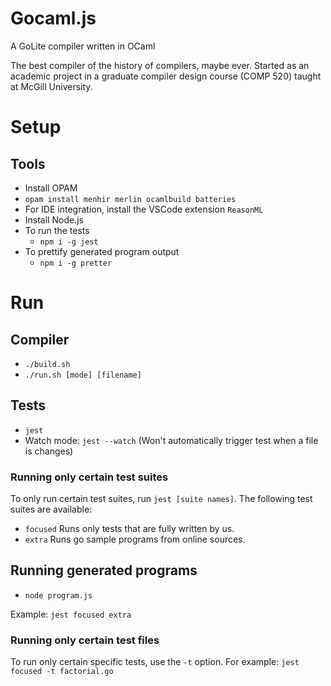 # Gocaml.js
A GoLite compiler written in OCaml

The best compiler of the history of compilers, maybe ever. Started as an academic project in a graduate compiler design course (COMP 520) taught at McGill University.

# Setup
## Tools
* Install OPAM
* `opam install menhir merlin ocamlbuild batteries`
* For IDE integration, install the VSCode extension `ReasonML`
* Install Node.js
* To run the tests
  * `npm i -g jest`
* To prettify generated program output
  * `npm i -g pretter`

# Run
## Compiler
* `./build.sh` 
* `./run.sh [mode] [filename]`
## Tests
* `jest`
* Watch mode: `jest --watch` (Won't automatically trigger test when a file is changes)
### Running only certain test suites
To only run certain test suites, run `jest [suite names]`. The following test suites are available:
* `focused` Runs only tests that are fully written by us.
* `extra` Runs go sample programs from online sources.
## Running generated programs
* `node program.js`

Example: `jest focused extra`
### Running only certain test files
To run only certain specific tests, use the `-t` option.
For example: `jest focused -t factorial.go`
